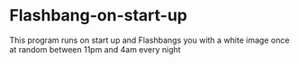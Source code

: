 # Flashbang-on-start-up
This program runs on start up and Flashbangs you with a white image once at random between 11pm and 4am every night 
